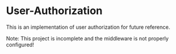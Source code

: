 # User-Authorization

This is an implementation of user authorization for future reference.

Note: This project is incomplete and the middleware is not properly configured!
